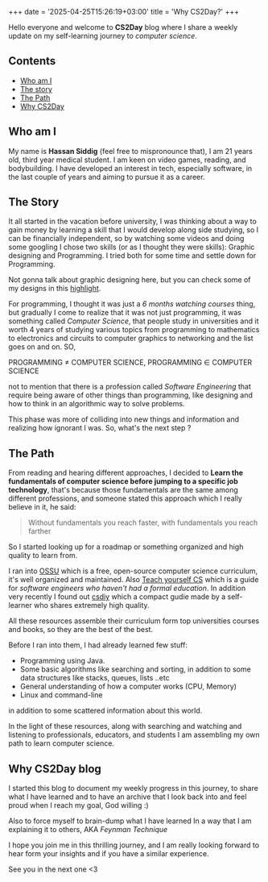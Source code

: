 +++
date = '2025-04-25T15:26:19+03:00'
title = 'Why CS2Day?'
+++

Hello everyone and welcome to **CS2Day** blog where I share a weekly update on my self-learning journey to *computer science*.

## Contents

- [Who am I](#who-am-i)
- [The story](#the-story)
- [The Path](#the-path)
- [Why CS2Day](#why-cs2day-blog)

## Who am I

My name is **Hassan Siddig** (feel free to mispronounce that), I am 21 years old, third year medical student. I am keen on video games, reading, and bodybuilding. I have developed an interest in tech, especially software, in the last couple of years and aiming to pursue it as a career.

## The Story

It all started in the vacation before university, I was thinking about a way to gain money by learning a skill that I would develop along side studying, so I can be financially independent, so by watching some videos and doing some googling I chose two skills (or as I thought they were skills): Graphic designing and Programming. I tried both for some time and settle down for Programming.

Not gonna talk about graphic designing here, but you can check some of my designs in this [highlight](https://www.instagram.com/stories/highlights/18171298633241485/).

For programming, I thought it was just a *6 months watching courses* thing, but gradually I come to realize that it was not just programming, it was something called *Computer Science*, that people study in universities and it worth 4 years of studying various topics from programming to mathematics to electronics and circuits to computer graphics to networking and the list goes on and on. SO,

PROGRAMMING ≠ COMPUTER SCIENCE, PROGRAMMING ∈ COMPUTER SCIENCE

not to mention that there is a profession called *Software Engineering* that require being aware of other things than programming, like designing and how to think in an algorithmic way to solve problems.

This phase was more of colliding into new things and information and realizing how ignorant I was. So, what's the next step ?

## The Path

From reading and hearing different approaches, I decided to **Learn the fundamentals of computer science before jumping to a specific job technology**, that's because those fundamentals are the same among different professions, and someone stated this approach which I really believe in it, he said:
> Without fundamentals you reach faster, with fundamentals you reach farther

So I started looking up for a roadmap or something organized and high quality to learn from.

I ran into [OSSU](https://github.com/ossu/computer-science) which is a free, open-source computer science curriculum, it's well organized and maintained. Also [Teach yourself CS](https://teachyourselfcs.com/) which is a guide for *software engineers who haven't had a formal education*. In addition very recently I found out [csdiy](https://csdiy.wiki/en/) which a compact gudie made by a self-learner who shares extremely high quality.

All these resources assemble their curriculum form top universities courses and books, so they are the best of the best.

Before I ran into them, I had already learned few stuff:

- Programming using Java.
- Some basic algorithms like searching and sorting, in addition to some data structures like stacks, queues, lists ..etc
- General understanding of how a computer works (CPU, Memory)
- Linux and command-line

in addition to some scattered information about this world.

In the light of these resources, along with searching and watching and listening to professionals, educators, and students I am assembling my own path to learn computer science.

## Why CS2Day blog

I started this blog to document my weekly progress in this journey, to share what I have learned and to have an archive that I look back into and feel proud when I reach my goal, God willing :)

Also to force myself to brain-dump what I have learned In a way that I am explaining it to others, AKA *Feynman Technique*

I hope you join me in this thrilling journey, and I am really looking forward to hear form your insights and if you have a similar experience.

See you in the next one <3